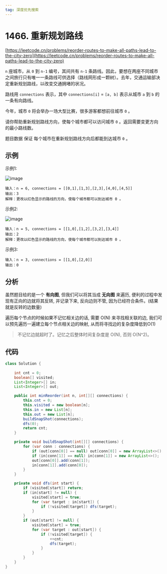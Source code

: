 ```yaml
---
tag: 深度优先搜索
---
```


# 1466. 重新规划路线

[https://leetcode.cn/problems/reorder-routes-to-make-all-paths-lead-to-the-city-zero](https://leetcode.cn/problems/reorder-routes-to-make-all-paths-lead-to-the-city-zero)

`n` 座城市，从 `0` 到 `n-1` 编号，其间共有 `n-1` 条路线。因此，要想在两座不同城市之间旅行只有唯一一条路线可供选择（路线网形成一颗树）。去年，交通运输部决定重新规划路线，以改变交通拥堵的状况。

路线用 `connections` 表示，其中 `connections[i]` = `[a, b]` 表示从城市 `a` 到 `b` 的一条有向路线。

今年，城市 `0` 将会举办一场大型比赛，很多游客都想前往城市 `0` 。

请你帮助重新规划路线方向，使每个城市都可以访问城市 `0` 。返回需要变更方向的最小路线数。

题目数据 保证 每个城市在重新规划路线方向后都能到达城市 `0` 。

## 示例

示例1:

![image](https://assets.leetcode-cn.com/aliyun-lc-upload/uploads/2020/05/30/sample_1_1819.png)

```text
输入：n = 6, connections = [[0,1],[1,3],[2,3],[4,0],[4,5]]
输出：3
解释：更改以红色显示的路线的方向，使每个城市都可以到达城市 0 。
```

示例2:

![image](https://assets.leetcode-cn.com/aliyun-lc-upload/uploads/2020/05/30/sample_2_1819.png)

```text
输入：n = 5, connections = [[1,0],[1,2],[3,2],[3,4]]
输出：2
解释：更改以红色显示的路线的方向，使每个城市都可以到达城市 0 。
```

示例3:

```text
输入：n = 3, connections = [[1,0],[2,0]]
输出：0
```

## 分析

虽然题目给的是一个 **有向图**, 但我们可以将其当成 **无向图** 来遍历, 便利的过程中发现有正向的边就将其反转, 并记录下来, 反向边则不管, 因为已经符合条件。(结果就是反转的边数量)

遍历每个节点的时候如果不记忆相关边的话, 需要 O(N) 来寻找相关联的边, 我们可以预先遍历一遍建立每个节点相关边的映射, 从而将寻找边的复杂度降低到O(1)

> 不记忆边就超时了。记忆之后整体时间复杂度是 O(N), 否则 O(N^2)。

## 代码

```java
class Solution {
    
    int cnt = 0;
    boolean[] visited;
    List<Integer>[] in;
    List<Integer>[] out;

    public int minReorder(int n, int[][] connections) {
        this.cnt = 0;
        this.visited = new boolean[n];
        this.in = new List[n];
        this.out = new List[n];
        buildSnapShot(connections);
        dfs(0);
        return cnt;
    }

    private void buildSnapShot(int[][] connections) {
        for (var conn : connections) {
            if (out[conn[0]] == null) out[conn[0]] = new ArrayList<>();
            if (in[conn[1]] == null) in[conn[1]] = new ArrayList<>();
            out[conn[0]].add(conn[1]);
            in[conn[1]].add(conn[0]);
        }
    }

    private void dfs(int start) {
        if (visited[start]) return;
        if (in[start] != null) {
            visited[start] = true;
            for (var target : in[start]) {
                if (!visited[target]) dfs(target);
            }
        }
        if (out[start] != null) {
            visited[start] = true;
            for (var target : out[start]) {
                if (!visited[target]) {
                    ++cnt;
                    dfs(target);
                }
            }
        }
    }
}
```
